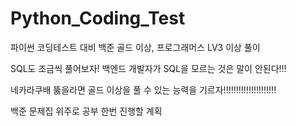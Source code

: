 # Python_Coding_Test
파이썬 코딩테스트 대비 백준 골드 이상, 프로그래머스 LV3 이상 풀이

SQL도 조금씩 풀어보자! 백엔드 개발자가 SQL을 모르는 것은 말이 안된다!!!

네카라쿠배 뚫을라면 골드 이상을 풀 수 있는 능력을 기르자!!!!!!!!!!!!!!!!!!!!!

백준 문제집 위주로 공부 한번 진행할 계획 


